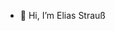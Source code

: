 - 👋 Hi, I’m Elias Strauß


<!---
Elias-Strauss/Elias-Strauss is a ✨ special ✨ repository because its `README.md` (this file) appears on your GitHub profile.
You can click the Preview link to take a look at your changes.
--->
